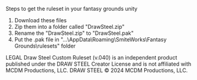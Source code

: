 Steps to get the ruleset in your fantasy grounds unity
1. Download these files
2. Zip them into a folder called "DrawSteel.zip"
3. Rename the "DrawSteel.zip" to "DrawSteel.pak"
4. Put the .pak file in "...\AppData\Roaming\SmiteWorks\Fantasy Grounds\rulesets" folder

LEGAL
Draw Steel Custom Ruleset (v.040) is an independent product published under the DRAW STEEL Creator License and is not affiliated with MCDM Productions, LLC. DRAW STEEL © 2024 MCDM Productions, LLC. 
